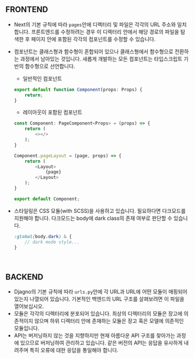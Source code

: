 ## FRONTEND

- Next의 기본 규칙에 따라 `pages`안에 디렉터리 및 파일은 각각의 URL 주소와 일치합니다. 프론트엔드를 수정하려는 경우 이 디렉터리 안에서 해당 경로의 파일을 탐색한 후 페이지 안에 포함된 각각의 컴포넌트를 수정할 수 있습니다.
- 컴포넌트는 클래스형과 함수형이 혼합되어 있으나 클래스형에서 함수형으로 전환하는 과정에서 남아있는 것입니다. 새롭게 개발하는 모든 컴포넌트는 타입스크립트 기반의 함수형으로 선언합니다.

  - 일반적인 컴포넌트
  ```typescript
  export default function Component(props: Props) {
      return;
  }
  ```

  - 레이아웃이 포함된 컴포넌트
  ```typescript
  const Component: PageComponent<Props> = (props) => {
      return (
          <></>
      );
  }

  Component.pageLayout = (page, props) => {
      return (
          <Layout>
              {page}
          </Layout>
      );
  }

  export default Component;
  ```
- 스타일링은 CSS 모듈(with SCSS)을 사용하고 있습니다. 필요하다면 다크모드를 지원해야 합니다. 다크모드는 body에 dark class의 존재 여부로 판단할 수 있습니다.

  ```scss
  :global(body.dark) & {
      // dark mode style...
  }
  ```

<br>

## BACKEND

- Djagno의 기본 규칙에 따라 `urls.py`안에 각 URL과 URL에 어떤 모듈이 매핑되어 있는지 나열되어 있습니다. 기본적인 백엔드의 URL 구조를 살펴보려면 이 파일을 열어보십시오.
- 모듈은 각각의 디렉터리에 분포되어 있습니다. 최상의 디렉터리의 모듈은 장고에 의존적이지 않으며 하위 디렉터리 안에 존재하는 모듈은 장고 혹은 모델에 의존적인 모듈입니다.
- API는 버저닝하지 않는 것을 지향하지만 현재 아름다운 API 구조를 찾아가는 과정에 있으므로 버저닝하여 관리하고 있습니다. 같은 버전의 API는 응답을 유사하게 내려주며 특히 오류에 대한 응답을 통일해야 합니다.